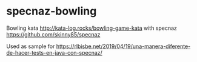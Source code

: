 # specnaz-bowling
Bowling kata http://kata-log.rocks/bowling-game-kata with specnaz https://github.com/skinny85/specnaz

Used as sample for https://rlbisbe.net/2019/04/19/una-manera-diferente-de-hacer-tests-en-java-con-specnaz/